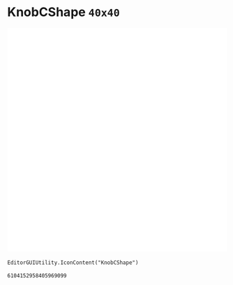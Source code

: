 # KnobCShape `40x40`
<img src="/img/KnobCShape.png" width=512 height=512>

``` CSharp
EditorGUIUtility.IconContent("KnobCShape")
```
```
6104152958405969099
```
